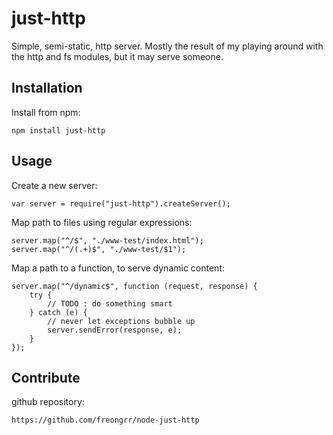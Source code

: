 just-http
=========

Simple, semi-static, http server. Mostly the result of my playing around with
the http and fs modules, but it may serve someone.

Installation
------------

Install from npm:

    npm install just-http

Usage
-----

Create a new server:

    var server = require("just-http").createServer();

Map path to files using regular expressions:

    server.map("^/$", "./www-test/index.html");
    server.map("^/(.+)$", "./www-test/$1");

Map a path to a function, to serve dynamic content:

    server.map("^/dynamic$", function (request, response) {
        try {
            // TODO : do something smart
        } catch (e) {
            // never let exceptions bubble up
            server.sendError(response, e);
        }
    });

Contribute
----------

github repository:

    https://github.com/freongrr/node-just-http
